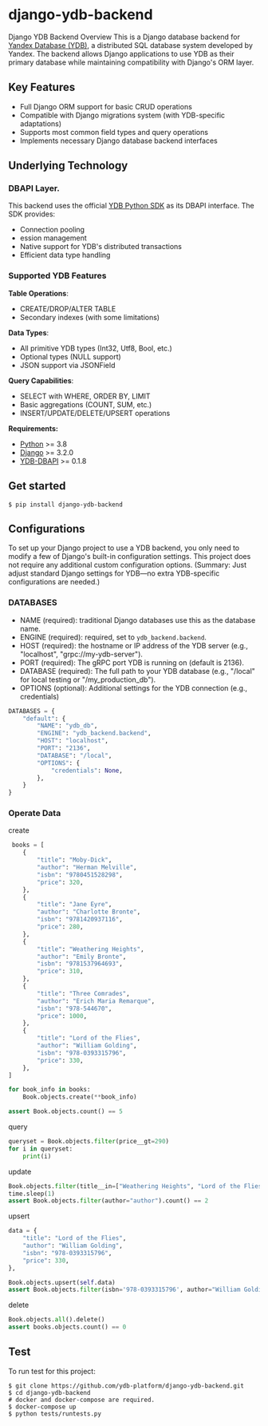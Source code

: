 django-ydb-backend
===

Django YDB Backend
Overview
This is a Django database backend for [Yandex Database (YDB)](https://ydb.tech/), a distributed SQL database system developed by Yandex.
The backend allows Django applications to use YDB as their primary database while maintaining compatibility with Django's ORM layer.

## Key Features
- Full Django ORM support for basic CRUD operations
- Compatible with Django migrations system (with YDB-specific adaptations)
- Supports most common field types and query operations
- Implements necessary Django database backend interfaces

## Underlying Technology
### DBAPI Layer.
This backend uses the official [YDB Python SDK](https://github.com/ydb-platform/ydb-python-sdk) as its DBAPI interface. The SDK provides:
- Connection pooling
- ession management
- Native support for YDB's distributed transactions
- Efficient data type handling
### Supported YDB Features
**Table Operations**:
- CREATE/DROP/ALTER TABLE
- Secondary indexes (with some limitations)

**Data Types**:
- All primitive YDB types (Int32, Utf8, Bool, etc.)
- Optional types (NULL support)
- JSON support via JSONField

**Query Capabilities**:
- SELECT with WHERE, ORDER BY, LIMIT
- Basic aggregations (COUNT, SUM, etc.)
- INSERT/UPDATE/DELETE/UPSERT operations

**Requirements:**
- [Python](https://www.python.org/) >= 3.8
- [Django](https://docs.djangoproject.com/) >= 3.2.0
- [YDB-DBAPI](https://github.com/ydb-platform/ydb-python-sdk) >= 0.1.8

Get started
---

```shell
$ pip install django-ydb-backend
```

Configurations
---

To set up your Django project to use a YDB backend, you only need to modify a few of Django's built-in configuration settings. This project does not require any additional custom configuration options.
(Summary: Just adjust standard Django settings for YDB—no extra YDB-specific configurations are needed.)

### DATABASES

- NAME (required): traditional Django databases use this as the database name.
- ENGINE (required): required, set to `ydb_backend.backend`.
- HOST (required): the hostname or IP address of the YDB server (e.g., "localhost", "grpc://my-ydb-server").
- PORT (required): The gRPC port YDB is running on (default is 2136).
- DATABASE (required): The full path to your YDB database (e.g., "/local" for local testing or "/my_production_db").
- OPTIONS (optional): Additional settings for the YDB connection (e.g., credentials)

 ```python
 DATABASES = {
     "default": {
         "NAME": "ydb_db",
         "ENGINE": "ydb_backend.backend",
         "HOST": "localhost",
         "PORT": "2136",
         "DATABASE": "/local",
         "OPTIONS": {
             "credentials": None,
         },
     }
 }
 ```

### Operate Data

create
```python
 books = [
    {
        "title": "Moby-Dick",
        "author": "Herman Melville",
        "isbn": "9780451528298",
        "price": 320,
    },
    {
        "title": "Jane Eyre",
        "author": "Charlotte Bronte",
        "isbn": "9781420937116",
        "price": 280,
    },
    {
        "title": "Weathering Heights",
        "author": "Emily Bronte",
        "isbn": "9781537964693",
        "price": 310,
    },
    {
        "title": "Three Comrades",
        "author": "Erich Maria Remarque",
        "isbn": "978-544670",
        "price": 1000,
    },
    {
        "title": "Lord of the Flies",
        "author": "William Golding",
        "isbn": "978-0393315796",
        "price": 330,
    },
]

for book_info in books:
    Book.objects.create(**book_info)

assert Book.objects.count() == 5
```
query

```python
queryset = Book.objects.filter(price__gt=290)
for i in queryset:
    print(i)
```

update

```python
Book.objects.filter(title__in=["Weathering Heights", "Lord of the Flies").update(author="author")
time.sleep(1)
assert Book.objects.filter(author="author").count() == 2
```

upsert
```python
data = {
    "title": "Lord of the Flies",
    "author": "William Golding",
    "isbn": "978-0393315796",
    "price": 330,
},

Book.objects.upsert(self.data)
assert Book.objects.filter(isbn='978-0393315796', author="William Golding").exists()
```

delete
```python
Book.objects.all().delete()
assert books.objects.count() == 0
```

Test
---

To run test for this project:

```shell
$ git clone https://github.com/ydb-platform/django-ydb-backend.git
$ cd django-ydb-backend
# docker and docker-compose are required.
$ docker-compose up
$ python tests/runtests.py
```